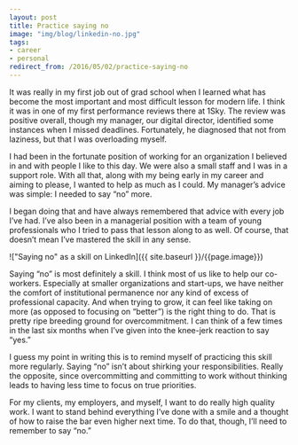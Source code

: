 ```yaml
---
layout: post
title: Practice saying no
image: "img/blog/linkedin-no.jpg"
tags:
- career
- personal
redirect_from: /2016/05/02/practice-saying-no
---
```


It was really in my first job out of grad school when I learned what has become the most important and most difficult lesson for modern life. I think it was in one of my first performance reviews there at 1Sky. The review was positive overall, though my manager, our digital director, identified some instances when I missed deadlines. Fortunately, he diagnosed that not from laziness, but that I was overloading myself.

I had been in the fortunate position of working for an organization I believed in and with people I like to this day. We were also a small staff and I was in a support role. With all that, along with my being early in my career and aiming to please, I wanted to help as much as I could. My manager’s advice was simple: I needed to say “no” more.

I began doing that and have always remembered that advice with every job I’ve had. I’ve also been in a managerial position with a team of young professionals who I tried to pass that lesson along to as well. Of course, that doesn’t mean I’ve mastered the skill in any sense.

!["Saying no" as a skill on LinkedIn]({{ site.baseurl }}/{{page.image}})

Saying “no” is most definitely a skill. I think most of us like to help our co-workers. Especially at smaller organizations and start-ups, we have neither the comfort of institutional permanence nor any kind of excess of professional capacity. And when trying to grow, it can feel like taking on more (as opposed to focusing on “better”) is the right thing to do. That is pretty ripe breeding ground for overcommitment. I can think of a few times in the last six months when I’ve given into the knee-jerk reaction to say “yes.”

I guess my point in writing this is to remind myself of practicing this skill more regularly. Saying “no” isn’t about shirking your responsibilities. Really the opposite, since overcommitting and committing to work without thinking leads to having less time to focus on true priorities.

For my clients, my employers, and myself, I want to do really high quality work. I want to stand behind everything I’ve done with a smile and a thought of how to raise the bar even higher next time. To do that, though, I’ll need to remember to say “no.”

